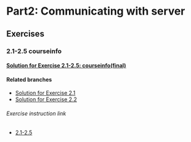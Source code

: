# Part2: Communicating with server

## Exercises

### 2.1-2.5 courseinfo

#### [Solution for Exercise 2.1-2.5: courseinfo(final)](https://github.com/aiotrope/fso/tree/main/part2/courseinfo)

#### Related branches

- [Solution for Exercise 2.1](https://github.com/aiotrope/fso/tree/part2/2.1/part2/courseinfo)
- [Solution for Exercise 2.2](https://github.com/aiotrope/fso/tree/part2/2.2/part2/courseinfo)


###### Exercise instruction link

- [2.1-2.5](https://fullstackopen.com/en/part2/rendering_a_collection_modules#exercises-2-1-2-5)
